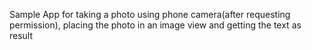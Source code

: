 Sample App for taking a photo using phone camera(after requesting permission), placing the photo in an image view and getting the text as result
